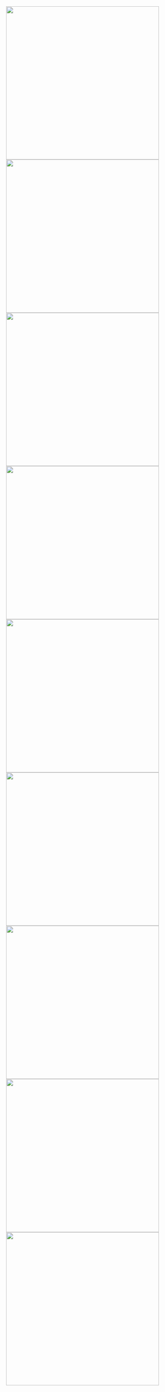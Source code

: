 <center>
<img src=https://github.com/anathonous/X1C5-Hackintosh-OpenCore-Sonoma/tree/main/Wallpapers/thinkhippie1.png width=400></img><br>
<img src=https://github.com/anathonous/X1C5-Hackintosh-OpenCore-Sonoma/tree/main/Wallpapers/thinkhippie2.png width=400></img><br>
<img src=https://github.com/anathonous/X1C5-Hackintosh-OpenCore-Sonoma/tree/main/Wallpapers/thinkhippie3.png width=400></img><br>
<img src=https://github.com/anathonous/X1C5-Hackintosh-OpenCore-Sonoma/tree/main/Wallpapers/thinkhippie4.png width=400></img><br>
<img src=https://github.com/anathonous/X1C5-Hackintosh-OpenCore-Sonoma/tree/main/Wallpapers/thinkhippie5.png width=400></img><br>
<img src=https://github.com/anathonous/X1C5-Hackintosh-OpenCore-Sonoma/tree/main/Wallpapers/thinkpad1.png width=400></img><br>
<img src=https://github.com/anathonous/X1C5-Hackintosh-OpenCore-Sonoma/tree/main/Wallpapers/thinkpad2.png width=400></img><br>
<img src=https://github.com/anathonous/X1C5-Hackintosh-OpenCore-Sonoma/tree/main/Wallpapers/thinkpad3.png width=400></img><br>
<img src=https://github.com/anathonous/X1C5-Hackintosh-OpenCore-Sonoma/tree/main/Wallpapers/thinkpad4.png width=400></img><br>
</center>
